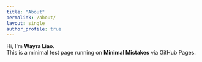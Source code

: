 ```yaml
---
title: "About"
permalink: /about/
layout: single
author_profile: true
---
```


Hi, I'm **Wayra Liao**.  
This is a minimal test page running on **Minimal Mistakes** via GitHub Pages.
